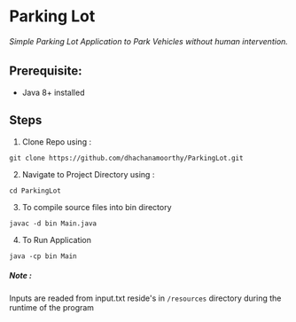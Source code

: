 # Parking Lot
###### Simple Parking Lot Application to Park Vehicles without human intervention.
## Prerequisite:
  - Java 8+ installed
## Steps
1. Clone Repo using : 
  ```
  git clone https://github.com/dhachanamoorthy/ParkingLot.git
  ```
2. Navigate to Project Directory using : 
  ```
  cd ParkingLot
  ```
3. To compile source files into bin directory
  ```
  javac -d bin Main.java
  ```
4. To Run Application
  ```
  java -cp bin Main
  ```
##### Note : 
  Inputs are readed from input.txt reside's in `/resources` directory during the runtime of the program
